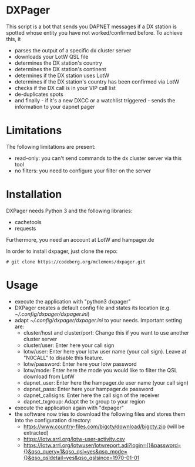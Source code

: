 # DXPager

This script is a bot that sends you DAPNET messages if a DX station is spotted whose entity you have not
worked/confirmed before. To achieve this, it
  * parses the output of a specific dx cluster server
  * downloads your LotW QSL file
  * determines the DX station's country
  * determines the DX station's continent
  * determines if the DX station uses LotW
  * determines if the DX station's country has been confirmed via LotW
  * checks if the DX call is in your VIP call list
  * de-duplicates spots
  * and finally - if it's a new DXCC or a watchlist triggered - sends the information to your dapnet pager

# Limitations

The following limitations are present:

  * read-only: you can't send commands to the dx cluster server via this tool
  * no filters: you need to configure your filter on the server

# Installation

DXPager needs Python 3 and the following libraries:

 * cachetools
 * requests

Furthermore, you need an account at LotW and hampager.de

In order to install dxpager, just clone the repo:

```
# git clone https://codeberg.org/mclemens/dxpager.git
```

# Usage

 * execute the application with "python3 dxpager"
 * DXPager creates a default config file and states its location (e.g. _~/.config/dxpager/dxpager.ini_)
 * adapt _~/.config/dxpager/dxpager.ini_ to your needs. Important setting are:
    * cluster/host and cluster/port: Change this if you want to use another cluster server
    * cluster/user: Enter here your call sign
    * lotw/user: Enter here your lotw user name (your call sign). Leave at "N0CALL" to disable this feature.
    * lotw/password: Enter here your lotw password
    * lotw/mode: Enter here the mode you would like to filter the QSL download from LotW
    * dapnet_user: Enter here the hampager.de user name (your call sign)
    * dapnet_pass: Enter here your hampager.de password
    * dapnet_callsigns: Enter here the call sign of the receiver
    * dapnet_txgroup: Adapt the tx group to your region
 * execute the application again with "dxpager"
 * the software now tries to download the following files and stores them into the configuration directory:
    * https://www.country-files.com/bigcty/download/bigcty.zip (will be extracted)
    * https://lotw.arrl.org/lotw-user-activity.csv
    * https://lotw.arrl.org/lotwuser/lotwreport.adi?login={}&password={}&qso_query=1&qso_qsl=yes&qso_mode={}&qso_qsldetail=yes&qso_qslsince=1970-01-01

